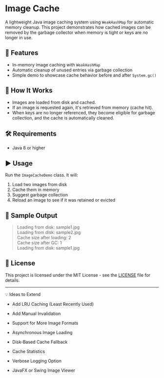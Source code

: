 # Image Cache

A lightweight Java image caching system using `WeakHashMap` for automatic memory cleanup. This project demonstrates how cached images can be removed by the garbage collector when memory is tight or keys are no longer in use.

## 📌 Features

- In-memory image caching with `WeakHashMap`
- Automatic cleanup of unused entries via garbage collection
- Simple demo to showcase cache behavior before and after `System.gc()`

## 🚀 How It Works

- Images are loaded from disk and cached.
- If an image is requested again, it's retrieved from memory (cache hit).
- When keys are no longer referenced, they become eligible for garbage collection, and the cache is automatically cleaned.

## 🛠 Requirements

- Java 8 or higher


## ▶️ Usage

Run the `ImageCacheDemo` class. It will:
1. Load two images from disk
2. Cache them in memory
3. Suggest garbage collection
4. Reload an image to see if it was retained or evicted

## 📸 Sample Output
>Loading from disk: sample1.jpg <br>
>Loading from disk: sample2.jpg <br>
>Cache size after loading: 2 <br>
>Cache size after GC: 1 <br>
>Loading from disk: sample1.jpg

## 📝 License

This project is licensed under the MIT License - see the [LICENSE](LICENSE) file for details.

--- 

💡 Ideas to Extend
- Add LRU Caching (Least Recently Used)

- Add Manual Invalidation

- Support for More Image Formats

- Asynchronous Image Loading

- Disk-Based Cache Fallback

- Cache Statistics

- Verbose Logging Option

- JavaFX or Swing Image Viewer
